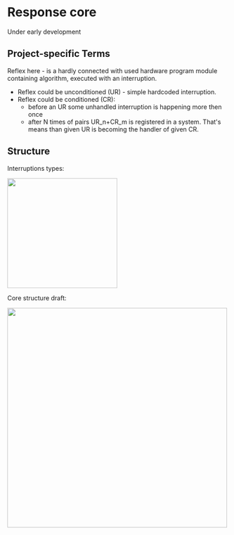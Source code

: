 # Response core

Under early development

## Project-specific Terms

Reflex here - is a hardly connected with used hardware program module containing algorithm, executed with an interruption.

* Reflex could be unconditioned (UR) - simple hardcoded interruption.
* Reflex could be conditioned (CR):
    * before an UR some unhandled interruption is happening more then once
    * after N times of pairs UR_n+CR_m is registered in a system. That's means than given UR is becoming the handler of given CR.

## Structure

Interruptions types:

<img src="https://www.lucidchart.com/publicSegments/view/f6ef18fb-de43-4d13-a4d6-0691f0f8afb9/image.png" width="250">

Core structure draft:

<img src="https://www.lucidchart.com/publicSegments/view/ece67a32-13b0-4cd7-8846-a047248b2351/image.png" width="500">
